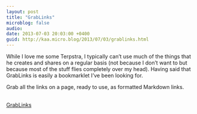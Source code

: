 ```yaml
---
layout: post
title: "GrabLinks"
microblog: false
audio: 
date: 2013-07-03 20:03:00 +0400
guid: http://kaa.micro.blog/2013/07/03/grablinks.html
---
```

<p>While I love me some Terpstra, I typically can&rsquo;t use much of the things that he creates and shares on a regular basis (not because I don&rsquo;t want to but because most of the stuff flies completely over my head). Having said that GrabLinks is easily a bookmarklet I&rsquo;ve been looking for.</p>

<p>Grab all the links on a page, ready to use, as formatted Markdown links.</p><br /><a href='http://brettterpstra.com/2013/07/03/saving-batches-of-links-from-web-pages/'>GrabLinks</a>

